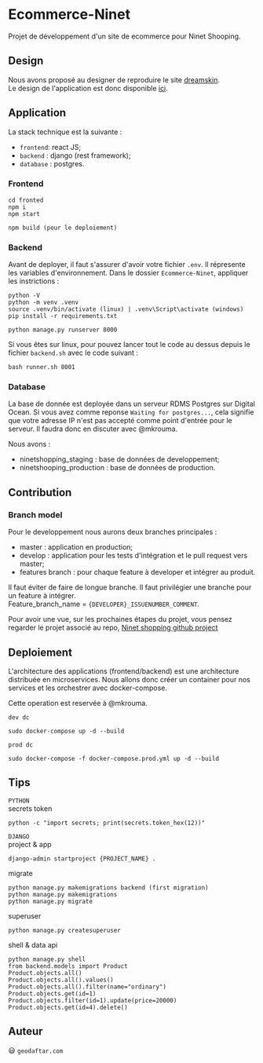 # Ecommerce-Ninet
Projet de développement d'un site de ecommerce pour Ninet Shooping. 

## Design 
Nous avons proposé au designer de reproduire le site [dreamskin](https://dreamskinhaven.co.ke/). \
Le design de l'application est donc disponible [ici]().

## Application
La stack technique est la suivante :
- `frontend`: react JS;
- `backend` : django (rest framework);
- `database` : postgres.


### Frontend
```
cd fronted
npm i
npm start

npm build (pour le deploiement)
```

### Backend
Avant de deployer, il faut s'assurer d'avoir votre fichier `.env`. 
Il répresente les variables d'environnement. 
Dans le dossier `Ecommerce-Ninet`, appliquer les instrictions : 

```
python -V
python -m venv .venv
source .venv/bin/activate (linux) | .venv\Script\activate (windows)
pip install -r requirements.txt

python manage.py runserver 8000
```

Si vous êtes sur linux, pour pouvez lancer tout le code au dessus depuis le fichier `backend.sh` avec le code suivant :
```
bash runner.sh 8001
```

### Database
La base de donnée est deployée dans un serveur RDMS Postgres sur Digital Ocean. 
Si vous avez comme reponse `Waiting for postgres...`, cela signifie que 
votre adresse IP n'est pas accepté comme point d'entrée pour le serveur. 
Il faudra donc en discuter avec @mkrouma. 

Nous avons :
- ninetshopping_staging : base de données de developpement;
- ninetshooping_production : base de données de production. 


## Contribution
### Branch model
Pour le developpement nous aurons deux branches principales : 
- master : application en production;
- develop : application pour les tests d'intégration et le pull request vers master;
- features branch : pour chaque feature à developer et intégrer au produit. 

Il faut éviter de faire de longue branche. Il faut privilégier une branche pour un feature à intégrer. \
Feature_branch_name = `{DEVELOPER}_ISSUENUMBER_COMMENT`.

Pour avoir une vue, sur les prochaines étapes du projet, vous pensez regarder le projet associé au repo, [Ninet shopping github project](https://github.com/users/MKrouma/projects/6)

## Deploiement
L'architecture des applications (frontend/backend) est une architecture distribuée en microservices.  Nous allons donc créer un container pour nos services et les orchestrer avec docker-compose. 

Cette operation est reservée à @mkrouma. 

`dev dc`
```
sudo docker-compose up -d --build
```
`prod dc`
```
sudo docker-compose -f docker-compose.prod.yml up -d --build
```

## Tips
`PYTHON`\
secrets token
```
python -c "import secrets; print(secrets.token_hex(12))"
```

`DJANGO`\
project & app
```
django-admin startproject {PROJECT_NAME} .
```

migrate
```
python manage.py makemigrations backend (first migration)
python manage.py makemigrations
python manage.py migrate
```

superuser 
```
python manage.py createsuperuser
```

shell & data api
```
python manage.py shell
from backend.models import Product
Product.objects.all()
Product.objects.all().values()
Product.objects.all().filter(name="ordinary")
Product.objects.get(id=1) 
Product.objects.filter(id=1).update(price=20000) 
Product.objects.get(id=4).delete()
```

## Auteur
😃 `geodaftar.com`
